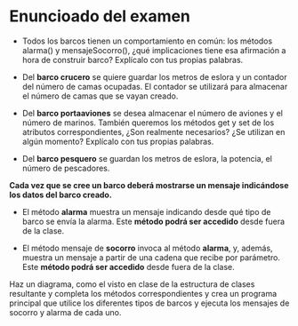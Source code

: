 # Enuncioado del examen

- Todos los barcos tienen un comportamiento en común: los métodos alarma() y
mensajeSocorro(), ¿qué implicaciones tiene esa afirmación a hora de construir
barco? Explícalo con tus propias palabras.
- Del **barco crucero** se quiere guardar los metros de eslora y un contador del
número de camas ocupadas. El contador se utilizará para almacenar el número de
camas que se vayan creado.

- Del **barco portaaviones** se desea almacenar el número de aviones y el número de
marinos. También queremos los métodos get y set de los atributos
correspondientes, ¿Son realmente necesarios? ¿Se utilizan en algún momento?
Explícalo con tus propias palabras.
- Del **barco pesquero** se guardan los metros de eslora, la potencia, el número de
pescadores.

**Cada vez que se cree un barco deberá mostrarse un mensaje indicándose los datos
del barco creado.**

- El método **alarma** muestra un mensaje indicando desde qué tipo de barco se envía
la alarma. Este **método podrá ser accedido** desde fuera de la clase.

- El método mensaje de **socorro** invoca al método **alarma**, y, además, muestra un
mensaje a partir de una cadena que recibe por parámetro. Este **método podrá ser
accedido** desde fuera de la clase.


Haz un diagrama, como el visto en clase de la estructura de clases resultante y
completa los métodos correspondientes y crea un programa principal que utilice
los diferentes tipos de barcos y ejecuta los mensajes de socorro y alarma de
cada uno.